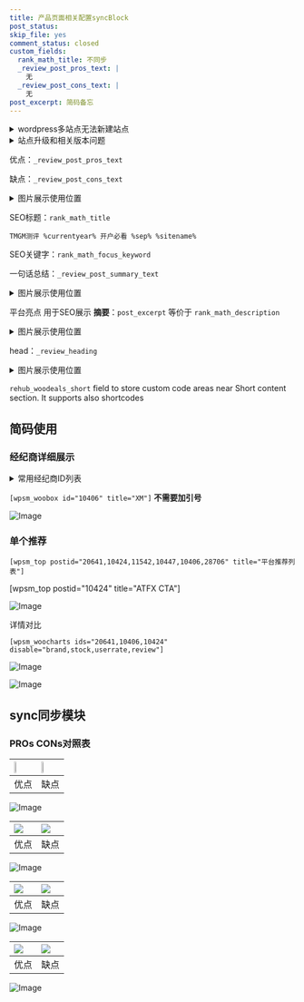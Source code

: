 ```yaml
---
title: 产品页面相关配置syncBlock
post_status: 
skip_file: yes
comment_status: closed
custom_fields:
  rank_math_title: 不同步
  _review_post_pros_text: |
    无
  _review_post_cons_text: |
    无
post_excerpt: 简码备忘
---
```

<details><summary>wordpress多站点无法新建站点</summary>

<li>和报错需要清理cookies一样的原因</li>
<li>wp-config.php里面<code>define( 'SUBDOMAIN_INSTALL', false );//子域名安装</code></li>
<li>新建子站点是用<code>define( 'SUBDOMAIN_INSTALL', true);//子域名安装</code> 完成以后，改成<code>false</code></li>
</details>

<details><summary>站点升级和相关版本问题</summary>

<p>wordpress：5.9.9
woocommerce：7.5.1
出现问题的地方：主题选项里面>><strong>Product layout >>compact style</strong></p>
<p>如何出现没有用过的字段 导致无法保存。先导出配置 然后进行修改，后面再次恢复即可。</p>
<p>出现部分字段无法显示时，需要返回默认布局后，对产品进行保存就好了。</p>
<p></p>
</details>

优点：`_review_post_pros_text`

缺点：`_review_post_cons_text`

<details><summary>图片展示使用位置</summary>

<img src="https://prod-files-secure.s3.us-west-2.amazonaws.com/39ed1227-6d7d-4570-be36-9ccd4a2c4241/f51d3d83-55d4-4bdf-9604-f37ec77ab556/Untitled.png?X-Amz-Algorithm=AWS4-HMAC-SHA256&X-Amz-Content-Sha256=UNSIGNED-PAYLOAD&X-Amz-Credential=ASIAZI2LB466UTGOUOB3%2F20251005%2Fus-west-2%2Fs3%2Faws4_request&X-Amz-Date=20251005T225517Z&X-Amz-Expires=3600&X-Amz-Security-Token=IQoJb3JpZ2luX2VjEOf%2F%2F%2F%2F%2F%2F%2F%2F%2F%2FwEaCXVzLXdlc3QtMiJHMEUCIHDJY30Dgm3g6o4%2BnLn3fs6MGvJrkmlCVkz96HXTOmXwAiEAmHV2euANb%2F%2Fc0qyEG9XchiVxfaE86al80%2B3fpfTiZ3wqiAQIgP%2F%2F%2F%2F%2F%2F%2F%2F%2F%2FARAAGgw2Mzc0MjMxODM4MDUiDF6MLCuFlvuz%2Fv8zTyrcAx92juBjw5Upd6OFKdZUtYuLR9Mr0rS3%2Bonh8BhZgydKmyw3r7GdxjYhOinG8GOSy0Yk00rS3LxlA6%2BOYpoALL%2BNE%2FFUEBmwIrWdEfPecZZGysXOjf3X40zeY%2B9WSb5yGAPvx00MR8XK%2B%2Bp6UQFhG68pVRmlzMZlvM4jXdUvMzuI%2FWusgk1sRDUPCwip7KmuJ%2FCCuNfp08awJIu%2B52CsbNTBQrVVSqTx2PISYL3uiA9sZ7AEbCI%2F6OzdchhiLONQkkOxP11CoJiVRVv0N51zWECajZL708TQ8BzIeSSONT3N%2FdK4h2zJrMyqce93MPutCusv6ZmjG7nJB8%2F4WlNV182uOBO5U8eTNW%2F2LROF1w1hKyHxub1wU8uzNmg50zX80yi9skedHL9yGFDCQREY6tIXOhhodUmZeGHqNnJGPFEwIAoDNx92TAqPvwKNXIfpEjbhxOdHI%2FKCrrb7qkzrF9zCPgAP1hSW7yAx%2FhODy78MkvMfg7rWVHW1bpV9%2FEnlozsHqisZGttqLOBrtNFAGW93qniSb7VGQiIWbl9YUZn8QsRiS9kxLO0XtXT1uj8k1TZfF9eSjmfqSLU4GD8m9b0Cl8%2BJlSZxw90V%2F8qMWwnu%2FoG042W7cpcRZos5MO%2Fhi8cGOqUBX3PkC60dtRrMWVPopBr82t5lNLs7nycKT3oI3xv16jRlddIL8fn9qHpTBd%2FdO0XNlUai6b3VVkfaZwoOHV2d5Z6ime1BLTfSYMU1cGHOmcFSF1LGG0yJm8Rnut1IP%2B5m%2F6RBkuQ2scFLYgOWcl%2BP67bcA7dT3qSbxIyuU%2FeaThsTEEhZyYyViBif38T5Hy%2BaBURFWSDeSo868cKI0sXGYUdmXeyb&X-Amz-Signature=7dd5f22bf009f5fb4c24b35bb3c9c3b10c22667728c990cb2968191d611aed7e&X-Amz-SignedHeaders=host&x-amz-checksum-mode=ENABLED&x-id=GetObject" alt="Image">
</details>

SEO标题：`rank_math_title`

`TMGM测评 %currentyear% 开户必看 %sep% %sitename%`

SEO关键字：`rank_math_focus_keyword`

一句话总结：`_review_post_summary_text`

<details><summary>图片展示使用位置</summary>

<img src="https://prod-files-secure.s3.us-west-2.amazonaws.com/39ed1227-6d7d-4570-be36-9ccd4a2c4241/4b96a922-296c-4f4e-8630-d1c870cbce01/Untitled.png?X-Amz-Algorithm=AWS4-HMAC-SHA256&X-Amz-Content-Sha256=UNSIGNED-PAYLOAD&X-Amz-Credential=ASIAZI2LB466YLMGO65B%2F20251005%2Fus-west-2%2Fs3%2Faws4_request&X-Amz-Date=20251005T225517Z&X-Amz-Expires=3600&X-Amz-Security-Token=IQoJb3JpZ2luX2VjEOf%2F%2F%2F%2F%2F%2F%2F%2F%2F%2FwEaCXVzLXdlc3QtMiJHMEUCIQCojwA01bq8LhPUVlwXDtUWWeapTW23NpBMvLdqOk%2BHJAIgUTGmozfezozM2%2BKmJk%2BlMXxpiLqYCpzYuQMXYjBrYP0qiAQIgP%2F%2F%2F%2F%2F%2F%2F%2F%2F%2FARAAGgw2Mzc0MjMxODM4MDUiDCpnrsDvAxenMLjuEircA7kyrf22RQ684dFagSwTMtu7XaMdBi9u3ebof5RHOOHe%2BaAnsDrdz%2BGgiCyGhAIIXIeEuc6FhvYHXBtmr5iJKh0%2FCVGXAhYKeK50i89IrePawxUnki5c4p%2FMQABsQNGzwXM5Ij4n%2F%2BydlgYjckODcCdOZhEnNYirrRKrbUai8BmWLuogy3MXp3FMzkzKtRN7Sb6%2FeC7liFbFr6y08Qp4scKR3fTZCm2FOgrAeNImNE0659jd8GxHRbKHDOLU6S%2Bpajl7n3mv7VlxnJYCrBrzv7q3%2BtdrZPQK5ZOUWcKA1VVkYXMr6dEiWtpN2CclkwLE3os%2BLxm52DpShWyn60RW2Tudd1ef7JPEbZBQacPl5b3zu4BxRb55THdFirFw6Wm7OeVyv2dvI%2BC2qpiqSqU52ySoP8iO5cPsYz62WDDVVvtIMIcx3Ffr0zNIIe3KQ8sAw04Xm5PeVxYy94TFAQxmtt9J0k1ayykL0SoewJV4CHpPH2Xuu41VCVnIjg6jBBfUO4DCEcNqsIuFVNMb18xM2J%2FfXr5b711307L9tV9VKQAUmONeg8r9fucd4zf2QXcSQe%2FhK5c6U2%2F7NamG%2FH8oCMMA8XYJPXIinxElYVV%2B3aEkTeD7A9bBbG2pFeMUMIDii8cGOqUBS%2FGLdKIVE2WO6MrHq9f5%2FkKGTF9z2tHpvPlS%2FgWiuB8PZrqGzkQ0D39NiICO0hr9KHsBr0pq9M3EXIGc%2B5RZ%2FEDfQXMgIIAl4Oy4BfQNWF2N%2F9%2Fb19gVyifcYVbOVcKjBOr%2FSBmYoqz8hvz7dmvtRhLphXVMXwoOuLyNdrpOD3cj2XLPPvFBcEttlfY8umHD2xzW7NLP9mNxtiyygDMab1v3My%2FI&X-Amz-Signature=56137c993f409a75089f0c1cd805e0c34b3c48454dd6206f237fef5d74d49c8e&X-Amz-SignedHeaders=host&x-amz-checksum-mode=ENABLED&x-id=GetObject" alt="Image">
</details>

平台亮点 用于SEO展示 **摘要**：`post_excerpt`  等价于 `rank_math_description`

<details><summary>图片展示使用位置</summary>

<img src="https://prod-files-secure.s3.us-west-2.amazonaws.com/39ed1227-6d7d-4570-be36-9ccd4a2c4241/1ee11f63-b60a-4dfe-a7a7-d58ff23b5d88/Untitled.png?X-Amz-Algorithm=AWS4-HMAC-SHA256&X-Amz-Content-Sha256=UNSIGNED-PAYLOAD&X-Amz-Credential=ASIAZI2LB4666XH47DV2%2F20251005%2Fus-west-2%2Fs3%2Faws4_request&X-Amz-Date=20251005T225517Z&X-Amz-Expires=3600&X-Amz-Security-Token=IQoJb3JpZ2luX2VjEOf%2F%2F%2F%2F%2F%2F%2F%2F%2F%2FwEaCXVzLXdlc3QtMiJHMEUCIFBq4urnlk6TYz45J2wtGkTGoKRL9lwkPkjxmX9bLyn9AiEA1Nj4BnKRiYqbqERY1MGVmz786wr9AWv6zL%2B1%2FcGl3gYqiAQIgP%2F%2F%2F%2F%2F%2F%2F%2F%2F%2FARAAGgw2Mzc0MjMxODM4MDUiDNxyZ1JZ6Ynoe8N9LircAxQ2P%2BW9bgLfsPjPvoJk16ft5jNXfmBdKgVzu%2FZIp446YK5UVuRFfg6hwsK1NjpGG%2F2n%2B7LqnNnzSTdHjEductZ1wgABFgH7yblTHTAwMwns%2Fqm%2FCIAsSaS6pLtvZB%2BBVdT6x4%2B9%2BlHiecmn3O8W2at0D1%2FM1%2BmOXfE0ghJUPTRJzRxMlLgPTiPJ%2Bimx0EIgy62BlWDkEApqx3%2FzwVttkAzpVbrfkI4BcHljfIl33vgH8J4r1sjGvnBsTMo5tJu0XupdPhKQklpDdWwNmopxfGh%2FQpPJCiIzhjIVz%2B1nT2CD2x51weqnVx8nRvVK%2F2gHgP4D3V72s52UdciuQvFzM%2FJbQ0EttliZB8INj8AbnnCc3%2BGG2LtVdgxDGHUiwYXc3gheJ%2Fque4gMYDpPJNrv3B6Tu%2FBff3qajNFvy7BIhL62fo2Yxo8fcfqHn0xPIW83F08mUiSp45Ty%2Bwv356lqjcrPHCXWvVbWunGaI%2BtEUf%2BAALZYNPhag2WcPGGd4NbtQK%2F5xK8cO5zAgob0SZ3X515xBa6Mq4dwzI7w3Q8gcWVzXRuylP4NmHx8CCNhmHDz36ucFo%2FgVB2zusRqSbiRM%2B4qYBaTIVbQexv9Qd7Iuc2sExqye2VkvHANXgqHMI7hi8cGOqUBj9VoIcJonkzl7xLoQgZkZIsM98Taai8uadyli4yWXbW3g9HiC9eqLkSjYxcaO8D%2BME%2BLNfmsGUzlNRWdEQssumXBAJQqNX%2FU9YnlHmAXXnPesUDf3tgof9OUkZWF23qRk05sdYKxZ0Gc3WKGFVOndO9PDQ6XLgOEF8Vrs6WrMylr5krAhYm3tLcek5by4IOkOXJpSWS9H02qFl0fiuLKcSz0w0qs&X-Amz-Signature=558cbc45e503bebb78b1abb2ccf10c8fec6d8badbdd1dd05e8416ce8aed4f59b&X-Amz-SignedHeaders=host&x-amz-checksum-mode=ENABLED&x-id=GetObject" alt="Image">
<img src="https://prod-files-secure.s3.us-west-2.amazonaws.com/39ed1227-6d7d-4570-be36-9ccd4a2c4241/ad4118b5-78d8-4fbe-801e-3b29b5d99c01/Untitled.png?X-Amz-Algorithm=AWS4-HMAC-SHA256&X-Amz-Content-Sha256=UNSIGNED-PAYLOAD&X-Amz-Credential=ASIAZI2LB4666XH47DV2%2F20251005%2Fus-west-2%2Fs3%2Faws4_request&X-Amz-Date=20251005T225517Z&X-Amz-Expires=3600&X-Amz-Security-Token=IQoJb3JpZ2luX2VjEOf%2F%2F%2F%2F%2F%2F%2F%2F%2F%2FwEaCXVzLXdlc3QtMiJHMEUCIFBq4urnlk6TYz45J2wtGkTGoKRL9lwkPkjxmX9bLyn9AiEA1Nj4BnKRiYqbqERY1MGVmz786wr9AWv6zL%2B1%2FcGl3gYqiAQIgP%2F%2F%2F%2F%2F%2F%2F%2F%2F%2FARAAGgw2Mzc0MjMxODM4MDUiDNxyZ1JZ6Ynoe8N9LircAxQ2P%2BW9bgLfsPjPvoJk16ft5jNXfmBdKgVzu%2FZIp446YK5UVuRFfg6hwsK1NjpGG%2F2n%2B7LqnNnzSTdHjEductZ1wgABFgH7yblTHTAwMwns%2Fqm%2FCIAsSaS6pLtvZB%2BBVdT6x4%2B9%2BlHiecmn3O8W2at0D1%2FM1%2BmOXfE0ghJUPTRJzRxMlLgPTiPJ%2Bimx0EIgy62BlWDkEApqx3%2FzwVttkAzpVbrfkI4BcHljfIl33vgH8J4r1sjGvnBsTMo5tJu0XupdPhKQklpDdWwNmopxfGh%2FQpPJCiIzhjIVz%2B1nT2CD2x51weqnVx8nRvVK%2F2gHgP4D3V72s52UdciuQvFzM%2FJbQ0EttliZB8INj8AbnnCc3%2BGG2LtVdgxDGHUiwYXc3gheJ%2Fque4gMYDpPJNrv3B6Tu%2FBff3qajNFvy7BIhL62fo2Yxo8fcfqHn0xPIW83F08mUiSp45Ty%2Bwv356lqjcrPHCXWvVbWunGaI%2BtEUf%2BAALZYNPhag2WcPGGd4NbtQK%2F5xK8cO5zAgob0SZ3X515xBa6Mq4dwzI7w3Q8gcWVzXRuylP4NmHx8CCNhmHDz36ucFo%2FgVB2zusRqSbiRM%2B4qYBaTIVbQexv9Qd7Iuc2sExqye2VkvHANXgqHMI7hi8cGOqUBj9VoIcJonkzl7xLoQgZkZIsM98Taai8uadyli4yWXbW3g9HiC9eqLkSjYxcaO8D%2BME%2BLNfmsGUzlNRWdEQssumXBAJQqNX%2FU9YnlHmAXXnPesUDf3tgof9OUkZWF23qRk05sdYKxZ0Gc3WKGFVOndO9PDQ6XLgOEF8Vrs6WrMylr5krAhYm3tLcek5by4IOkOXJpSWS9H02qFl0fiuLKcSz0w0qs&X-Amz-Signature=b9095202baea96dbb72d0988729120315c6a184979f1cfb09b71ca9fd81b8280&X-Amz-SignedHeaders=host&x-amz-checksum-mode=ENABLED&x-id=GetObject" alt="Image">
<img src="https://prod-files-secure.s3.us-west-2.amazonaws.com/39ed1227-6d7d-4570-be36-9ccd4a2c4241/a38cf7c9-a79c-4b64-9e94-13589fe0758b/Untitled.png?X-Amz-Algorithm=AWS4-HMAC-SHA256&X-Amz-Content-Sha256=UNSIGNED-PAYLOAD&X-Amz-Credential=ASIAZI2LB4666XH47DV2%2F20251005%2Fus-west-2%2Fs3%2Faws4_request&X-Amz-Date=20251005T225517Z&X-Amz-Expires=3600&X-Amz-Security-Token=IQoJb3JpZ2luX2VjEOf%2F%2F%2F%2F%2F%2F%2F%2F%2F%2FwEaCXVzLXdlc3QtMiJHMEUCIFBq4urnlk6TYz45J2wtGkTGoKRL9lwkPkjxmX9bLyn9AiEA1Nj4BnKRiYqbqERY1MGVmz786wr9AWv6zL%2B1%2FcGl3gYqiAQIgP%2F%2F%2F%2F%2F%2F%2F%2F%2F%2FARAAGgw2Mzc0MjMxODM4MDUiDNxyZ1JZ6Ynoe8N9LircAxQ2P%2BW9bgLfsPjPvoJk16ft5jNXfmBdKgVzu%2FZIp446YK5UVuRFfg6hwsK1NjpGG%2F2n%2B7LqnNnzSTdHjEductZ1wgABFgH7yblTHTAwMwns%2Fqm%2FCIAsSaS6pLtvZB%2BBVdT6x4%2B9%2BlHiecmn3O8W2at0D1%2FM1%2BmOXfE0ghJUPTRJzRxMlLgPTiPJ%2Bimx0EIgy62BlWDkEApqx3%2FzwVttkAzpVbrfkI4BcHljfIl33vgH8J4r1sjGvnBsTMo5tJu0XupdPhKQklpDdWwNmopxfGh%2FQpPJCiIzhjIVz%2B1nT2CD2x51weqnVx8nRvVK%2F2gHgP4D3V72s52UdciuQvFzM%2FJbQ0EttliZB8INj8AbnnCc3%2BGG2LtVdgxDGHUiwYXc3gheJ%2Fque4gMYDpPJNrv3B6Tu%2FBff3qajNFvy7BIhL62fo2Yxo8fcfqHn0xPIW83F08mUiSp45Ty%2Bwv356lqjcrPHCXWvVbWunGaI%2BtEUf%2BAALZYNPhag2WcPGGd4NbtQK%2F5xK8cO5zAgob0SZ3X515xBa6Mq4dwzI7w3Q8gcWVzXRuylP4NmHx8CCNhmHDz36ucFo%2FgVB2zusRqSbiRM%2B4qYBaTIVbQexv9Qd7Iuc2sExqye2VkvHANXgqHMI7hi8cGOqUBj9VoIcJonkzl7xLoQgZkZIsM98Taai8uadyli4yWXbW3g9HiC9eqLkSjYxcaO8D%2BME%2BLNfmsGUzlNRWdEQssumXBAJQqNX%2FU9YnlHmAXXnPesUDf3tgof9OUkZWF23qRk05sdYKxZ0Gc3WKGFVOndO9PDQ6XLgOEF8Vrs6WrMylr5krAhYm3tLcek5by4IOkOXJpSWS9H02qFl0fiuLKcSz0w0qs&X-Amz-Signature=d933a08e5ef1bee1f002f5ae380556142610c0fd6560616a655da0f02c4af507&X-Amz-SignedHeaders=host&x-amz-checksum-mode=ENABLED&x-id=GetObject" alt="Image">
<img src="https://prod-files-secure.s3.us-west-2.amazonaws.com/39ed1227-6d7d-4570-be36-9ccd4a2c4241/7da6fc1e-d2ac-42ae-8c75-cb5749aa18f6/Untitled.png?X-Amz-Algorithm=AWS4-HMAC-SHA256&X-Amz-Content-Sha256=UNSIGNED-PAYLOAD&X-Amz-Credential=ASIAZI2LB4666XH47DV2%2F20251005%2Fus-west-2%2Fs3%2Faws4_request&X-Amz-Date=20251005T225517Z&X-Amz-Expires=3600&X-Amz-Security-Token=IQoJb3JpZ2luX2VjEOf%2F%2F%2F%2F%2F%2F%2F%2F%2F%2FwEaCXVzLXdlc3QtMiJHMEUCIFBq4urnlk6TYz45J2wtGkTGoKRL9lwkPkjxmX9bLyn9AiEA1Nj4BnKRiYqbqERY1MGVmz786wr9AWv6zL%2B1%2FcGl3gYqiAQIgP%2F%2F%2F%2F%2F%2F%2F%2F%2F%2FARAAGgw2Mzc0MjMxODM4MDUiDNxyZ1JZ6Ynoe8N9LircAxQ2P%2BW9bgLfsPjPvoJk16ft5jNXfmBdKgVzu%2FZIp446YK5UVuRFfg6hwsK1NjpGG%2F2n%2B7LqnNnzSTdHjEductZ1wgABFgH7yblTHTAwMwns%2Fqm%2FCIAsSaS6pLtvZB%2BBVdT6x4%2B9%2BlHiecmn3O8W2at0D1%2FM1%2BmOXfE0ghJUPTRJzRxMlLgPTiPJ%2Bimx0EIgy62BlWDkEApqx3%2FzwVttkAzpVbrfkI4BcHljfIl33vgH8J4r1sjGvnBsTMo5tJu0XupdPhKQklpDdWwNmopxfGh%2FQpPJCiIzhjIVz%2B1nT2CD2x51weqnVx8nRvVK%2F2gHgP4D3V72s52UdciuQvFzM%2FJbQ0EttliZB8INj8AbnnCc3%2BGG2LtVdgxDGHUiwYXc3gheJ%2Fque4gMYDpPJNrv3B6Tu%2FBff3qajNFvy7BIhL62fo2Yxo8fcfqHn0xPIW83F08mUiSp45Ty%2Bwv356lqjcrPHCXWvVbWunGaI%2BtEUf%2BAALZYNPhag2WcPGGd4NbtQK%2F5xK8cO5zAgob0SZ3X515xBa6Mq4dwzI7w3Q8gcWVzXRuylP4NmHx8CCNhmHDz36ucFo%2FgVB2zusRqSbiRM%2B4qYBaTIVbQexv9Qd7Iuc2sExqye2VkvHANXgqHMI7hi8cGOqUBj9VoIcJonkzl7xLoQgZkZIsM98Taai8uadyli4yWXbW3g9HiC9eqLkSjYxcaO8D%2BME%2BLNfmsGUzlNRWdEQssumXBAJQqNX%2FU9YnlHmAXXnPesUDf3tgof9OUkZWF23qRk05sdYKxZ0Gc3WKGFVOndO9PDQ6XLgOEF8Vrs6WrMylr5krAhYm3tLcek5by4IOkOXJpSWS9H02qFl0fiuLKcSz0w0qs&X-Amz-Signature=d056d2f0984d5062da71b7e4a8128f784a2807acd3fc9c6b1cacda00ec8a0738&X-Amz-SignedHeaders=host&x-amz-checksum-mode=ENABLED&x-id=GetObject" alt="Image">
<img src="https://prod-files-secure.s3.us-west-2.amazonaws.com/39ed1227-6d7d-4570-be36-9ccd4a2c4241/7e97f40a-eaee-47f5-b2f9-475f96808fa7/Untitled.png?X-Amz-Algorithm=AWS4-HMAC-SHA256&X-Amz-Content-Sha256=UNSIGNED-PAYLOAD&X-Amz-Credential=ASIAZI2LB4666XH47DV2%2F20251005%2Fus-west-2%2Fs3%2Faws4_request&X-Amz-Date=20251005T225517Z&X-Amz-Expires=3600&X-Amz-Security-Token=IQoJb3JpZ2luX2VjEOf%2F%2F%2F%2F%2F%2F%2F%2F%2F%2FwEaCXVzLXdlc3QtMiJHMEUCIFBq4urnlk6TYz45J2wtGkTGoKRL9lwkPkjxmX9bLyn9AiEA1Nj4BnKRiYqbqERY1MGVmz786wr9AWv6zL%2B1%2FcGl3gYqiAQIgP%2F%2F%2F%2F%2F%2F%2F%2F%2F%2FARAAGgw2Mzc0MjMxODM4MDUiDNxyZ1JZ6Ynoe8N9LircAxQ2P%2BW9bgLfsPjPvoJk16ft5jNXfmBdKgVzu%2FZIp446YK5UVuRFfg6hwsK1NjpGG%2F2n%2B7LqnNnzSTdHjEductZ1wgABFgH7yblTHTAwMwns%2Fqm%2FCIAsSaS6pLtvZB%2BBVdT6x4%2B9%2BlHiecmn3O8W2at0D1%2FM1%2BmOXfE0ghJUPTRJzRxMlLgPTiPJ%2Bimx0EIgy62BlWDkEApqx3%2FzwVttkAzpVbrfkI4BcHljfIl33vgH8J4r1sjGvnBsTMo5tJu0XupdPhKQklpDdWwNmopxfGh%2FQpPJCiIzhjIVz%2B1nT2CD2x51weqnVx8nRvVK%2F2gHgP4D3V72s52UdciuQvFzM%2FJbQ0EttliZB8INj8AbnnCc3%2BGG2LtVdgxDGHUiwYXc3gheJ%2Fque4gMYDpPJNrv3B6Tu%2FBff3qajNFvy7BIhL62fo2Yxo8fcfqHn0xPIW83F08mUiSp45Ty%2Bwv356lqjcrPHCXWvVbWunGaI%2BtEUf%2BAALZYNPhag2WcPGGd4NbtQK%2F5xK8cO5zAgob0SZ3X515xBa6Mq4dwzI7w3Q8gcWVzXRuylP4NmHx8CCNhmHDz36ucFo%2FgVB2zusRqSbiRM%2B4qYBaTIVbQexv9Qd7Iuc2sExqye2VkvHANXgqHMI7hi8cGOqUBj9VoIcJonkzl7xLoQgZkZIsM98Taai8uadyli4yWXbW3g9HiC9eqLkSjYxcaO8D%2BME%2BLNfmsGUzlNRWdEQssumXBAJQqNX%2FU9YnlHmAXXnPesUDf3tgof9OUkZWF23qRk05sdYKxZ0Gc3WKGFVOndO9PDQ6XLgOEF8Vrs6WrMylr5krAhYm3tLcek5by4IOkOXJpSWS9H02qFl0fiuLKcSz0w0qs&X-Amz-Signature=679b66d4967bf12261073a36b6f40227397a1d8bd2facdd2cd8469135c203dbb&X-Amz-SignedHeaders=host&x-amz-checksum-mode=ENABLED&x-id=GetObject" alt="Image">
</details>

head：`_review_heading`

<details><summary>图片展示使用位置</summary>

<img src="https://prod-files-secure.s3.us-west-2.amazonaws.com/39ed1227-6d7d-4570-be36-9ccd4a2c4241/3a4650ad-9887-415c-889a-edd51fa54f27/Untitled.png?X-Amz-Algorithm=AWS4-HMAC-SHA256&X-Amz-Content-Sha256=UNSIGNED-PAYLOAD&X-Amz-Credential=ASIAZI2LB466WOWYXPEI%2F20251005%2Fus-west-2%2Fs3%2Faws4_request&X-Amz-Date=20251005T225517Z&X-Amz-Expires=3600&X-Amz-Security-Token=IQoJb3JpZ2luX2VjEOf%2F%2F%2F%2F%2F%2F%2F%2F%2F%2FwEaCXVzLXdlc3QtMiJHMEUCIQCLr1SEm4n%2FQzFVO%2F3RGtu0Idu9Q%2Bt3ijgW4fpNF3d8CgIgU%2FaAub1XFYnCaOtFePZdUUgSwiwRT72IHocHxDc0tisqiAQIgP%2F%2F%2F%2F%2F%2F%2F%2F%2F%2FARAAGgw2Mzc0MjMxODM4MDUiDOu8TISpATVXNZf6qyrcA3Mx4h0PQDH9FLw1H%2B3w%2FSfcrcF1PvVP5a8yE%2BJgjNVuIAHi0RF2kpO57xBkn9471R6u58sf0XjrVCXbXAUm60auSNLFu6DjnwfDycfhgAJ4PLybgYfELRkJRTjmXD4LQ46umMwpXaHlutID1Sb93BYsYyaRIbHeUrLuh%2BOTlYhE0ipblSU5LpsSsRKNrJBpEInbYUNQIyZmLVP3j1qFMt4BufdwirZ0sYa7lyfCjuQkZ6mkWP4fKi94u46exUvdH46DUd1UK8VC5qxToqPnChTAST4oLHzh0BvWvJaZSjIfx%2BcGMqcaz84cudjkjhipx0Hjt3xJ96lEN833%2FFLcoEPGhZ7RmYRvyvI9GxtGrgz81bHcJjOc%2BFqpyj5i5BnfuQ5%2FXQCoUI8O9aeLqzqi%2BgEXRHVhbDmnAeZ%2Fvpz9sL5b93qKLf8B56XCDIAw2Zt%2BqoTShpBPEXIo6vFjooZtytNMThxYZsGiU9tN9uoOsCoVCX5gB4sDraaJtoi8APTgxPxPnSaxblxx2PHPtefoQXzWdDt2qj0nKJHquTwZLkAmICrkw1KrLHHD%2Fj5LdUe172Km5kdLTTOboErCxE31UKDQXde0ObSqGTMrf8vAthm%2FnUZCdZRqeGaAgD7QMKDhi8cGOqUB1gj191AxP84m1%2FBpbuHP1SSP%2BKB%2BuQ9s2ZAWW0mGdJSoipVsbkcTG2kYgY50r7DPgAAO5eGVPloBBRAj7wisG3R7gqrnO%2Fq2biq%2F9J9AO98RIiPQ7%2FIf%2BVq1xgyLPA2PP89gU9nJXWXWRrD0mp47RcaibP%2FUDA5ZP4vwMaTsK5hLMzBhzicASRipcrkMOqhK9ArULt5TAlvdiAnJb2GKHOyOkGxy&X-Amz-Signature=568d3988b92b51f065211abfa627803f0ff10ff862344559cd3042f16b908946&X-Amz-SignedHeaders=host&x-amz-checksum-mode=ENABLED&x-id=GetObject" alt="Image">
</details>

`rehub_woodeals_short`	field to store custom code areas near Short content section. It supports also shortcodes



## 简码使用

### 经纪商详细展示

<details><summary>常用经纪商ID列表</summary>

<pre><code class="php">嘉盛 ===> 20641  [wpsm_woobox id="20641" title="嘉盛"]
易信easymarkets ===> 11542  [wpsm_woobox id="11542" title="易信easymarkets"]
ATFX外汇 ===> 10424  [wpsm_woobox id="10424" title="ATFX"]
XM ===> 10406  [wpsm_woobox id="10406" title="XM"]
TMGM ===> 29622  [wpsm_woobox id="29622" title="TMGM"]
HYCM ===> 10447  [wpsm_woobox id="10447" title="HYCM"]
fpmarkets澳福外汇 ===> 20639  [wpsm_woobox id="20639" title="fpmarkets澳福外汇"]</code></pre>
</details>

`[wpsm_woobox id="10406" title="XM"]` **不需要加引号**

![Image](https://prod-files-secure.s3.us-west-2.amazonaws.com/39ed1227-6d7d-4570-be36-9ccd4a2c4241/4f898f9d-0fa7-4e43-acd3-ac6bc7be575a/Untitled.png?X-Amz-Algorithm=AWS4-HMAC-SHA256&X-Amz-Content-Sha256=UNSIGNED-PAYLOAD&X-Amz-Credential=ASIAZI2LB466XNH5JFM4%2F20251005%2Fus-west-2%2Fs3%2Faws4_request&X-Amz-Date=20251005T225515Z&X-Amz-Expires=3600&X-Amz-Security-Token=IQoJb3JpZ2luX2VjEOf%2F%2F%2F%2F%2F%2F%2F%2F%2F%2FwEaCXVzLXdlc3QtMiJIMEYCIQCFo%2FGfdTvfIWpuxj3gWMLaz%2FYK3Hxj9dAhZxnt3bZBOgIhAOF7m6lZTpLYrYNhwv8nt44HIjQNKGUFWn0yFExdW%2Bs3KogECID%2F%2F%2F%2F%2F%2F%2F%2F%2F%2FwEQABoMNjM3NDIzMTgzODA1IgxKrSfTXforkQ7ICc8q3AOtpyPHO6x8%2BA8wyRDnOlTEkmYr4Dpm3QKzUjiBAcMP172Nzex88CIxC4WcmNiIfNgAQXz8i3Su244gA5hGzq7p9uPYwvMn5QgpCnDyedX1C9FJUd%2FMoD%2BF5RO9VHgQzMeB7n1jFDwk%2FbZiplnmXF176yU8JeDiYaZelfGD%2FXZZN7%2FSaqlLFnWasLV0Yzd%2BqJfoF99IGsS7JVKMRsTPY%2FFTSVPF6m6EdlFLbpsorE6sVXLetY1gJ%2FVoSmJFSjhiNpel3S9BUs6hIFv%2BXdPQHwAJW5%2BAefCQlH8Vlsvr1bxh8C%2BTAhMe7K4VovuJwUYtjJsj%2BZpJWdXA46NRHZdyXHdmX%2FoUZAVJSx2kK%2Bc5Wp0r5a%2BXTP5ngdR6cs9LeD%2FjrD3TUBc6%2FHWO3iuBVTZ%2B7ShTDFyE5o33gNDfCzUPcuFbekhtM6vQRHcmAG46nmVS6Awi6EuMhE2cZDwFbUP5LaO970YVaqrS6X5zFFyRHul7ajScU%2B21ZHwV3qSpfrnHNVrg5KJloRKAbS2WYwFQaNKt%2B6f5ZBaLmLTPGWhbCICpzeN%2FdK1JLthxZG9R648fyl0c4AVthPLDnGOt0RB6OT77ckLzm7LsqhnIqg1ysuTcWkbuo4csf7ygj3nuDzCW4YvHBjqkAesG5On6lLDtG%2F7fZSq2YkxFsu9gQv2GkbA2OcfvZwsQDEjUn0e0OvkCS%2F2hGSCEPiYV0tlK%2BgAmHH03f%2FlC9Hc%2F6%2FpLjOEK4XkjvEBVRKt6PF2GAkNLb4NUOwrMDPVNAEcw6T1OwlRgKoCVaegyEw68fxx0BFFMpG%2FcFmNEMDby23nWx0194Ihxio09%2B7qXqJv1feyQfNE7WDzdNQisthKd9xMU&X-Amz-Signature=d43da993f1f325cc38171977aeaca9bb9060296720d47b03883d40c056a3a6ca&X-Amz-SignedHeaders=host&x-amz-checksum-mode=ENABLED&x-id=GetObject)

### 单个推荐
`[wpsm_top postid="20641,10424,11542,10447,10406,28706" title="平台推荐列表"]`

[wpsm_top postid="10424" title="ATFX CTA"]

![Image](https://prod-files-secure.s3.us-west-2.amazonaws.com/39ed1227-6d7d-4570-be36-9ccd4a2c4241/5ac620dc-51a8-48b6-b55d-91f47299193c/Untitled.png?X-Amz-Algorithm=AWS4-HMAC-SHA256&X-Amz-Content-Sha256=UNSIGNED-PAYLOAD&X-Amz-Credential=ASIAZI2LB466XNH5JFM4%2F20251005%2Fus-west-2%2Fs3%2Faws4_request&X-Amz-Date=20251005T225515Z&X-Amz-Expires=3600&X-Amz-Security-Token=IQoJb3JpZ2luX2VjEOf%2F%2F%2F%2F%2F%2F%2F%2F%2F%2FwEaCXVzLXdlc3QtMiJIMEYCIQCFo%2FGfdTvfIWpuxj3gWMLaz%2FYK3Hxj9dAhZxnt3bZBOgIhAOF7m6lZTpLYrYNhwv8nt44HIjQNKGUFWn0yFExdW%2Bs3KogECID%2F%2F%2F%2F%2F%2F%2F%2F%2F%2FwEQABoMNjM3NDIzMTgzODA1IgxKrSfTXforkQ7ICc8q3AOtpyPHO6x8%2BA8wyRDnOlTEkmYr4Dpm3QKzUjiBAcMP172Nzex88CIxC4WcmNiIfNgAQXz8i3Su244gA5hGzq7p9uPYwvMn5QgpCnDyedX1C9FJUd%2FMoD%2BF5RO9VHgQzMeB7n1jFDwk%2FbZiplnmXF176yU8JeDiYaZelfGD%2FXZZN7%2FSaqlLFnWasLV0Yzd%2BqJfoF99IGsS7JVKMRsTPY%2FFTSVPF6m6EdlFLbpsorE6sVXLetY1gJ%2FVoSmJFSjhiNpel3S9BUs6hIFv%2BXdPQHwAJW5%2BAefCQlH8Vlsvr1bxh8C%2BTAhMe7K4VovuJwUYtjJsj%2BZpJWdXA46NRHZdyXHdmX%2FoUZAVJSx2kK%2Bc5Wp0r5a%2BXTP5ngdR6cs9LeD%2FjrD3TUBc6%2FHWO3iuBVTZ%2B7ShTDFyE5o33gNDfCzUPcuFbekhtM6vQRHcmAG46nmVS6Awi6EuMhE2cZDwFbUP5LaO970YVaqrS6X5zFFyRHul7ajScU%2B21ZHwV3qSpfrnHNVrg5KJloRKAbS2WYwFQaNKt%2B6f5ZBaLmLTPGWhbCICpzeN%2FdK1JLthxZG9R648fyl0c4AVthPLDnGOt0RB6OT77ckLzm7LsqhnIqg1ysuTcWkbuo4csf7ygj3nuDzCW4YvHBjqkAesG5On6lLDtG%2F7fZSq2YkxFsu9gQv2GkbA2OcfvZwsQDEjUn0e0OvkCS%2F2hGSCEPiYV0tlK%2BgAmHH03f%2FlC9Hc%2F6%2FpLjOEK4XkjvEBVRKt6PF2GAkNLb4NUOwrMDPVNAEcw6T1OwlRgKoCVaegyEw68fxx0BFFMpG%2FcFmNEMDby23nWx0194Ihxio09%2B7qXqJv1feyQfNE7WDzdNQisthKd9xMU&X-Amz-Signature=800b29ee78b2fb7b90ecc80aed5a9abc3cadee0f0f87c95f7d4f1b005f857699&X-Amz-SignedHeaders=host&x-amz-checksum-mode=ENABLED&x-id=GetObject)

详情对比

`[wpsm_woocharts ids="20641,10406,10424" disable="brand,stock,userrate,review"]`

![Image](https://prod-files-secure.s3.us-west-2.amazonaws.com/39ed1227-6d7d-4570-be36-9ccd4a2c4241/bf3ba45f-b9f3-4295-8aef-b4a495fd25f4/Untitled.png?X-Amz-Algorithm=AWS4-HMAC-SHA256&X-Amz-Content-Sha256=UNSIGNED-PAYLOAD&X-Amz-Credential=ASIAZI2LB466XNH5JFM4%2F20251005%2Fus-west-2%2Fs3%2Faws4_request&X-Amz-Date=20251005T225515Z&X-Amz-Expires=3600&X-Amz-Security-Token=IQoJb3JpZ2luX2VjEOf%2F%2F%2F%2F%2F%2F%2F%2F%2F%2FwEaCXVzLXdlc3QtMiJIMEYCIQCFo%2FGfdTvfIWpuxj3gWMLaz%2FYK3Hxj9dAhZxnt3bZBOgIhAOF7m6lZTpLYrYNhwv8nt44HIjQNKGUFWn0yFExdW%2Bs3KogECID%2F%2F%2F%2F%2F%2F%2F%2F%2F%2FwEQABoMNjM3NDIzMTgzODA1IgxKrSfTXforkQ7ICc8q3AOtpyPHO6x8%2BA8wyRDnOlTEkmYr4Dpm3QKzUjiBAcMP172Nzex88CIxC4WcmNiIfNgAQXz8i3Su244gA5hGzq7p9uPYwvMn5QgpCnDyedX1C9FJUd%2FMoD%2BF5RO9VHgQzMeB7n1jFDwk%2FbZiplnmXF176yU8JeDiYaZelfGD%2FXZZN7%2FSaqlLFnWasLV0Yzd%2BqJfoF99IGsS7JVKMRsTPY%2FFTSVPF6m6EdlFLbpsorE6sVXLetY1gJ%2FVoSmJFSjhiNpel3S9BUs6hIFv%2BXdPQHwAJW5%2BAefCQlH8Vlsvr1bxh8C%2BTAhMe7K4VovuJwUYtjJsj%2BZpJWdXA46NRHZdyXHdmX%2FoUZAVJSx2kK%2Bc5Wp0r5a%2BXTP5ngdR6cs9LeD%2FjrD3TUBc6%2FHWO3iuBVTZ%2B7ShTDFyE5o33gNDfCzUPcuFbekhtM6vQRHcmAG46nmVS6Awi6EuMhE2cZDwFbUP5LaO970YVaqrS6X5zFFyRHul7ajScU%2B21ZHwV3qSpfrnHNVrg5KJloRKAbS2WYwFQaNKt%2B6f5ZBaLmLTPGWhbCICpzeN%2FdK1JLthxZG9R648fyl0c4AVthPLDnGOt0RB6OT77ckLzm7LsqhnIqg1ysuTcWkbuo4csf7ygj3nuDzCW4YvHBjqkAesG5On6lLDtG%2F7fZSq2YkxFsu9gQv2GkbA2OcfvZwsQDEjUn0e0OvkCS%2F2hGSCEPiYV0tlK%2BgAmHH03f%2FlC9Hc%2F6%2FpLjOEK4XkjvEBVRKt6PF2GAkNLb4NUOwrMDPVNAEcw6T1OwlRgKoCVaegyEw68fxx0BFFMpG%2FcFmNEMDby23nWx0194Ihxio09%2B7qXqJv1feyQfNE7WDzdNQisthKd9xMU&X-Amz-Signature=aa9377ad971e68862bbbf39bffc1cc60163b518d930572b215cb44e6c57348a2&X-Amz-SignedHeaders=host&x-amz-checksum-mode=ENABLED&x-id=GetObject)

![Image](https://prod-files-secure.s3.us-west-2.amazonaws.com/39ed1227-6d7d-4570-be36-9ccd4a2c4241/30bc56ef-f383-4b48-9768-2ebc9e436ec0/Untitled.png?X-Amz-Algorithm=AWS4-HMAC-SHA256&X-Amz-Content-Sha256=UNSIGNED-PAYLOAD&X-Amz-Credential=ASIAZI2LB466XNH5JFM4%2F20251005%2Fus-west-2%2Fs3%2Faws4_request&X-Amz-Date=20251005T225515Z&X-Amz-Expires=3600&X-Amz-Security-Token=IQoJb3JpZ2luX2VjEOf%2F%2F%2F%2F%2F%2F%2F%2F%2F%2FwEaCXVzLXdlc3QtMiJIMEYCIQCFo%2FGfdTvfIWpuxj3gWMLaz%2FYK3Hxj9dAhZxnt3bZBOgIhAOF7m6lZTpLYrYNhwv8nt44HIjQNKGUFWn0yFExdW%2Bs3KogECID%2F%2F%2F%2F%2F%2F%2F%2F%2F%2FwEQABoMNjM3NDIzMTgzODA1IgxKrSfTXforkQ7ICc8q3AOtpyPHO6x8%2BA8wyRDnOlTEkmYr4Dpm3QKzUjiBAcMP172Nzex88CIxC4WcmNiIfNgAQXz8i3Su244gA5hGzq7p9uPYwvMn5QgpCnDyedX1C9FJUd%2FMoD%2BF5RO9VHgQzMeB7n1jFDwk%2FbZiplnmXF176yU8JeDiYaZelfGD%2FXZZN7%2FSaqlLFnWasLV0Yzd%2BqJfoF99IGsS7JVKMRsTPY%2FFTSVPF6m6EdlFLbpsorE6sVXLetY1gJ%2FVoSmJFSjhiNpel3S9BUs6hIFv%2BXdPQHwAJW5%2BAefCQlH8Vlsvr1bxh8C%2BTAhMe7K4VovuJwUYtjJsj%2BZpJWdXA46NRHZdyXHdmX%2FoUZAVJSx2kK%2Bc5Wp0r5a%2BXTP5ngdR6cs9LeD%2FjrD3TUBc6%2FHWO3iuBVTZ%2B7ShTDFyE5o33gNDfCzUPcuFbekhtM6vQRHcmAG46nmVS6Awi6EuMhE2cZDwFbUP5LaO970YVaqrS6X5zFFyRHul7ajScU%2B21ZHwV3qSpfrnHNVrg5KJloRKAbS2WYwFQaNKt%2B6f5ZBaLmLTPGWhbCICpzeN%2FdK1JLthxZG9R648fyl0c4AVthPLDnGOt0RB6OT77ckLzm7LsqhnIqg1ysuTcWkbuo4csf7ygj3nuDzCW4YvHBjqkAesG5On6lLDtG%2F7fZSq2YkxFsu9gQv2GkbA2OcfvZwsQDEjUn0e0OvkCS%2F2hGSCEPiYV0tlK%2BgAmHH03f%2FlC9Hc%2F6%2FpLjOEK4XkjvEBVRKt6PF2GAkNLb4NUOwrMDPVNAEcw6T1OwlRgKoCVaegyEw68fxx0BFFMpG%2FcFmNEMDby23nWx0194Ihxio09%2B7qXqJv1feyQfNE7WDzdNQisthKd9xMU&X-Amz-Signature=5f06d79b6580157636b8524cf4e4cf0534eb3b19f74f85a15ebe9443748eb68c&X-Amz-SignedHeaders=host&x-amz-checksum-mode=ENABLED&x-id=GetObject)

## sync同步模块

### PROs CONs对照表

| <img src="https://cdn.ifttt.fun/gh/jarlin8/OSS@main/icons/customize/pros.svg" height="auto" width="37.3%"> | <img src="https://cdn.ifttt.fun/gh/jarlin8/OSS@main/icons/customize/cons.svg" height="auto" width="28.8%"> |
| :--- | :--- |
| 优点 | 缺点 |

![Image](https://prod-files-secure.s3.us-west-2.amazonaws.com/39ed1227-6d7d-4570-be36-9ccd4a2c4241/8742b755-dfb5-4004-9a5f-d6e561664bd8/Untitled.png?X-Amz-Algorithm=AWS4-HMAC-SHA256&X-Amz-Content-Sha256=UNSIGNED-PAYLOAD&X-Amz-Credential=ASIAZI2LB466XNH5JFM4%2F20251005%2Fus-west-2%2Fs3%2Faws4_request&X-Amz-Date=20251005T225515Z&X-Amz-Expires=3600&X-Amz-Security-Token=IQoJb3JpZ2luX2VjEOf%2F%2F%2F%2F%2F%2F%2F%2F%2F%2FwEaCXVzLXdlc3QtMiJIMEYCIQCFo%2FGfdTvfIWpuxj3gWMLaz%2FYK3Hxj9dAhZxnt3bZBOgIhAOF7m6lZTpLYrYNhwv8nt44HIjQNKGUFWn0yFExdW%2Bs3KogECID%2F%2F%2F%2F%2F%2F%2F%2F%2F%2FwEQABoMNjM3NDIzMTgzODA1IgxKrSfTXforkQ7ICc8q3AOtpyPHO6x8%2BA8wyRDnOlTEkmYr4Dpm3QKzUjiBAcMP172Nzex88CIxC4WcmNiIfNgAQXz8i3Su244gA5hGzq7p9uPYwvMn5QgpCnDyedX1C9FJUd%2FMoD%2BF5RO9VHgQzMeB7n1jFDwk%2FbZiplnmXF176yU8JeDiYaZelfGD%2FXZZN7%2FSaqlLFnWasLV0Yzd%2BqJfoF99IGsS7JVKMRsTPY%2FFTSVPF6m6EdlFLbpsorE6sVXLetY1gJ%2FVoSmJFSjhiNpel3S9BUs6hIFv%2BXdPQHwAJW5%2BAefCQlH8Vlsvr1bxh8C%2BTAhMe7K4VovuJwUYtjJsj%2BZpJWdXA46NRHZdyXHdmX%2FoUZAVJSx2kK%2Bc5Wp0r5a%2BXTP5ngdR6cs9LeD%2FjrD3TUBc6%2FHWO3iuBVTZ%2B7ShTDFyE5o33gNDfCzUPcuFbekhtM6vQRHcmAG46nmVS6Awi6EuMhE2cZDwFbUP5LaO970YVaqrS6X5zFFyRHul7ajScU%2B21ZHwV3qSpfrnHNVrg5KJloRKAbS2WYwFQaNKt%2B6f5ZBaLmLTPGWhbCICpzeN%2FdK1JLthxZG9R648fyl0c4AVthPLDnGOt0RB6OT77ckLzm7LsqhnIqg1ysuTcWkbuo4csf7ygj3nuDzCW4YvHBjqkAesG5On6lLDtG%2F7fZSq2YkxFsu9gQv2GkbA2OcfvZwsQDEjUn0e0OvkCS%2F2hGSCEPiYV0tlK%2BgAmHH03f%2FlC9Hc%2F6%2FpLjOEK4XkjvEBVRKt6PF2GAkNLb4NUOwrMDPVNAEcw6T1OwlRgKoCVaegyEw68fxx0BFFMpG%2FcFmNEMDby23nWx0194Ihxio09%2B7qXqJv1feyQfNE7WDzdNQisthKd9xMU&X-Amz-Signature=b6f6e74de16bb6abc53cfc721a28c28f95fd37905e9896cd4a5728b94f368e66&X-Amz-SignedHeaders=host&x-amz-checksum-mode=ENABLED&x-id=GetObject)

| <img src="https://cdn.ifttt.fun/gh/jarlin8/OSS@main/icons/customize/pros1.svg" height="auto"> | <img src="https://cdn.ifttt.fun/gh/jarlin8/OSS@main/icons/customize/cons1.svg" height="auto"> |
| :--- | :--- |
| 优点 | 缺点 |

![Image](https://prod-files-secure.s3.us-west-2.amazonaws.com/39ed1227-6d7d-4570-be36-9ccd4a2c4241/806358f8-c9c4-4e17-bb35-c6c76a5397a5/Untitled.png?X-Amz-Algorithm=AWS4-HMAC-SHA256&X-Amz-Content-Sha256=UNSIGNED-PAYLOAD&X-Amz-Credential=ASIAZI2LB466XNH5JFM4%2F20251005%2Fus-west-2%2Fs3%2Faws4_request&X-Amz-Date=20251005T225515Z&X-Amz-Expires=3600&X-Amz-Security-Token=IQoJb3JpZ2luX2VjEOf%2F%2F%2F%2F%2F%2F%2F%2F%2F%2FwEaCXVzLXdlc3QtMiJIMEYCIQCFo%2FGfdTvfIWpuxj3gWMLaz%2FYK3Hxj9dAhZxnt3bZBOgIhAOF7m6lZTpLYrYNhwv8nt44HIjQNKGUFWn0yFExdW%2Bs3KogECID%2F%2F%2F%2F%2F%2F%2F%2F%2F%2FwEQABoMNjM3NDIzMTgzODA1IgxKrSfTXforkQ7ICc8q3AOtpyPHO6x8%2BA8wyRDnOlTEkmYr4Dpm3QKzUjiBAcMP172Nzex88CIxC4WcmNiIfNgAQXz8i3Su244gA5hGzq7p9uPYwvMn5QgpCnDyedX1C9FJUd%2FMoD%2BF5RO9VHgQzMeB7n1jFDwk%2FbZiplnmXF176yU8JeDiYaZelfGD%2FXZZN7%2FSaqlLFnWasLV0Yzd%2BqJfoF99IGsS7JVKMRsTPY%2FFTSVPF6m6EdlFLbpsorE6sVXLetY1gJ%2FVoSmJFSjhiNpel3S9BUs6hIFv%2BXdPQHwAJW5%2BAefCQlH8Vlsvr1bxh8C%2BTAhMe7K4VovuJwUYtjJsj%2BZpJWdXA46NRHZdyXHdmX%2FoUZAVJSx2kK%2Bc5Wp0r5a%2BXTP5ngdR6cs9LeD%2FjrD3TUBc6%2FHWO3iuBVTZ%2B7ShTDFyE5o33gNDfCzUPcuFbekhtM6vQRHcmAG46nmVS6Awi6EuMhE2cZDwFbUP5LaO970YVaqrS6X5zFFyRHul7ajScU%2B21ZHwV3qSpfrnHNVrg5KJloRKAbS2WYwFQaNKt%2B6f5ZBaLmLTPGWhbCICpzeN%2FdK1JLthxZG9R648fyl0c4AVthPLDnGOt0RB6OT77ckLzm7LsqhnIqg1ysuTcWkbuo4csf7ygj3nuDzCW4YvHBjqkAesG5On6lLDtG%2F7fZSq2YkxFsu9gQv2GkbA2OcfvZwsQDEjUn0e0OvkCS%2F2hGSCEPiYV0tlK%2BgAmHH03f%2FlC9Hc%2F6%2FpLjOEK4XkjvEBVRKt6PF2GAkNLb4NUOwrMDPVNAEcw6T1OwlRgKoCVaegyEw68fxx0BFFMpG%2FcFmNEMDby23nWx0194Ihxio09%2B7qXqJv1feyQfNE7WDzdNQisthKd9xMU&X-Amz-Signature=ffbfd2c040fddc5a16ccbe4ccf1d637aef5f24d05d56113d87b020918583009f&X-Amz-SignedHeaders=host&x-amz-checksum-mode=ENABLED&x-id=GetObject)

| <img src="https://cdn.ifttt.fun/gh/jarlin8/OSS@main/icons/customize/pros2.svg" height="auto"> | <img src="https://cdn.ifttt.fun/gh/jarlin8/OSS@main/icons/customize/cons2.svg" height="auto"> |
| :--- | :--- |
| 优点 | 缺点 |

![Image](https://prod-files-secure.s3.us-west-2.amazonaws.com/39ed1227-6d7d-4570-be36-9ccd4a2c4241/a9245ec9-70dd-4005-b534-0d54315fc5f3/Untitled.png?X-Amz-Algorithm=AWS4-HMAC-SHA256&X-Amz-Content-Sha256=UNSIGNED-PAYLOAD&X-Amz-Credential=ASIAZI2LB466XNH5JFM4%2F20251005%2Fus-west-2%2Fs3%2Faws4_request&X-Amz-Date=20251005T225515Z&X-Amz-Expires=3600&X-Amz-Security-Token=IQoJb3JpZ2luX2VjEOf%2F%2F%2F%2F%2F%2F%2F%2F%2F%2FwEaCXVzLXdlc3QtMiJIMEYCIQCFo%2FGfdTvfIWpuxj3gWMLaz%2FYK3Hxj9dAhZxnt3bZBOgIhAOF7m6lZTpLYrYNhwv8nt44HIjQNKGUFWn0yFExdW%2Bs3KogECID%2F%2F%2F%2F%2F%2F%2F%2F%2F%2FwEQABoMNjM3NDIzMTgzODA1IgxKrSfTXforkQ7ICc8q3AOtpyPHO6x8%2BA8wyRDnOlTEkmYr4Dpm3QKzUjiBAcMP172Nzex88CIxC4WcmNiIfNgAQXz8i3Su244gA5hGzq7p9uPYwvMn5QgpCnDyedX1C9FJUd%2FMoD%2BF5RO9VHgQzMeB7n1jFDwk%2FbZiplnmXF176yU8JeDiYaZelfGD%2FXZZN7%2FSaqlLFnWasLV0Yzd%2BqJfoF99IGsS7JVKMRsTPY%2FFTSVPF6m6EdlFLbpsorE6sVXLetY1gJ%2FVoSmJFSjhiNpel3S9BUs6hIFv%2BXdPQHwAJW5%2BAefCQlH8Vlsvr1bxh8C%2BTAhMe7K4VovuJwUYtjJsj%2BZpJWdXA46NRHZdyXHdmX%2FoUZAVJSx2kK%2Bc5Wp0r5a%2BXTP5ngdR6cs9LeD%2FjrD3TUBc6%2FHWO3iuBVTZ%2B7ShTDFyE5o33gNDfCzUPcuFbekhtM6vQRHcmAG46nmVS6Awi6EuMhE2cZDwFbUP5LaO970YVaqrS6X5zFFyRHul7ajScU%2B21ZHwV3qSpfrnHNVrg5KJloRKAbS2WYwFQaNKt%2B6f5ZBaLmLTPGWhbCICpzeN%2FdK1JLthxZG9R648fyl0c4AVthPLDnGOt0RB6OT77ckLzm7LsqhnIqg1ysuTcWkbuo4csf7ygj3nuDzCW4YvHBjqkAesG5On6lLDtG%2F7fZSq2YkxFsu9gQv2GkbA2OcfvZwsQDEjUn0e0OvkCS%2F2hGSCEPiYV0tlK%2BgAmHH03f%2FlC9Hc%2F6%2FpLjOEK4XkjvEBVRKt6PF2GAkNLb4NUOwrMDPVNAEcw6T1OwlRgKoCVaegyEw68fxx0BFFMpG%2FcFmNEMDby23nWx0194Ihxio09%2B7qXqJv1feyQfNE7WDzdNQisthKd9xMU&X-Amz-Signature=5911aae4e0dff647f1d308928069b8566fac7ef6fe03ec241a969ae165483cf7&X-Amz-SignedHeaders=host&x-amz-checksum-mode=ENABLED&x-id=GetObject)

| <img src="https://cdn.ifttt.fun/gh/jarlin8/OSS@main/icons/customize/pros3.svg" height="auto"> | <img src="https://cdn.ifttt.fun/gh/jarlin8/OSS@main/icons/customize/cons3.svg" height="auto"> |
| :--- | :--- |
| 优点 | 缺点 |

![Image](https://prod-files-secure.s3.us-west-2.amazonaws.com/39ed1227-6d7d-4570-be36-9ccd4a2c4241/e1e580a2-2e5c-4780-9ff4-19c318fc2284/Untitled.png?X-Amz-Algorithm=AWS4-HMAC-SHA256&X-Amz-Content-Sha256=UNSIGNED-PAYLOAD&X-Amz-Credential=ASIAZI2LB466XNH5JFM4%2F20251005%2Fus-west-2%2Fs3%2Faws4_request&X-Amz-Date=20251005T225515Z&X-Amz-Expires=3600&X-Amz-Security-Token=IQoJb3JpZ2luX2VjEOf%2F%2F%2F%2F%2F%2F%2F%2F%2F%2FwEaCXVzLXdlc3QtMiJIMEYCIQCFo%2FGfdTvfIWpuxj3gWMLaz%2FYK3Hxj9dAhZxnt3bZBOgIhAOF7m6lZTpLYrYNhwv8nt44HIjQNKGUFWn0yFExdW%2Bs3KogECID%2F%2F%2F%2F%2F%2F%2F%2F%2F%2FwEQABoMNjM3NDIzMTgzODA1IgxKrSfTXforkQ7ICc8q3AOtpyPHO6x8%2BA8wyRDnOlTEkmYr4Dpm3QKzUjiBAcMP172Nzex88CIxC4WcmNiIfNgAQXz8i3Su244gA5hGzq7p9uPYwvMn5QgpCnDyedX1C9FJUd%2FMoD%2BF5RO9VHgQzMeB7n1jFDwk%2FbZiplnmXF176yU8JeDiYaZelfGD%2FXZZN7%2FSaqlLFnWasLV0Yzd%2BqJfoF99IGsS7JVKMRsTPY%2FFTSVPF6m6EdlFLbpsorE6sVXLetY1gJ%2FVoSmJFSjhiNpel3S9BUs6hIFv%2BXdPQHwAJW5%2BAefCQlH8Vlsvr1bxh8C%2BTAhMe7K4VovuJwUYtjJsj%2BZpJWdXA46NRHZdyXHdmX%2FoUZAVJSx2kK%2Bc5Wp0r5a%2BXTP5ngdR6cs9LeD%2FjrD3TUBc6%2FHWO3iuBVTZ%2B7ShTDFyE5o33gNDfCzUPcuFbekhtM6vQRHcmAG46nmVS6Awi6EuMhE2cZDwFbUP5LaO970YVaqrS6X5zFFyRHul7ajScU%2B21ZHwV3qSpfrnHNVrg5KJloRKAbS2WYwFQaNKt%2B6f5ZBaLmLTPGWhbCICpzeN%2FdK1JLthxZG9R648fyl0c4AVthPLDnGOt0RB6OT77ckLzm7LsqhnIqg1ysuTcWkbuo4csf7ygj3nuDzCW4YvHBjqkAesG5On6lLDtG%2F7fZSq2YkxFsu9gQv2GkbA2OcfvZwsQDEjUn0e0OvkCS%2F2hGSCEPiYV0tlK%2BgAmHH03f%2FlC9Hc%2F6%2FpLjOEK4XkjvEBVRKt6PF2GAkNLb4NUOwrMDPVNAEcw6T1OwlRgKoCVaegyEw68fxx0BFFMpG%2FcFmNEMDby23nWx0194Ihxio09%2B7qXqJv1feyQfNE7WDzdNQisthKd9xMU&X-Amz-Signature=7cb298c269b951aef34ada6426bf7d9dd3986ce8a5ebb92fe9c73b7030f4f453&X-Amz-SignedHeaders=host&x-amz-checksum-mode=ENABLED&x-id=GetObject)